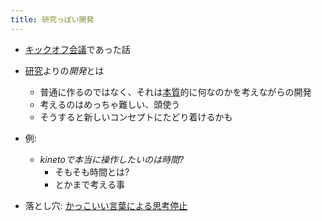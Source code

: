 ```yaml
---
title: 研究っぽい開発
---
```


* [キックオフ会議](%E3%82%AD%E3%83%83%E3%82%AF%E3%82%AA%E3%83%95%E4%BC%9A%E8%AD%B0.md)であった話

* [研究](%E7%A0%94%E7%A9%B6.md)よりの*開発*とは
  
  * 普通に作るのではなく、それは[本質](%E6%9C%AC%E8%B3%AA.md)的に何なのかを考えながらの開発
  * 考えるのはめっちゃ難しい、頭使う
  * そうすると新しいコンセプトにたどり着けるかも
* 例:
  
  * *kinetoで本当に操作したいのは時間?*
    * そもそも時間とは?
    * とかまで考える事
* 落とし穴: [かっこいい言葉による思考停止](%E3%81%8B%E3%81%A3%E3%81%93%E3%81%84%E3%81%84%E8%A8%80%E8%91%89%E3%81%AB%E3%82%88%E3%82%8B%E6%80%9D%E8%80%83%E5%81%9C%E6%AD%A2.md)
